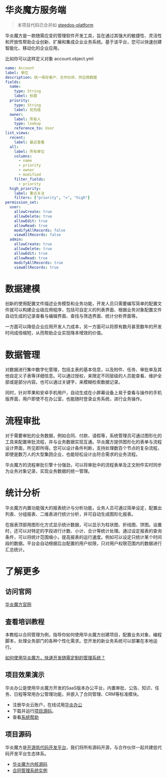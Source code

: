 # 华炎魔方服务端

> 本项目代码已合并如 [steedos-platform](https://github.com/steedos/steedos-platform/)

华炎魔方是一款随需应变的管理软件开发工具，旨在通过其强大的敏捷性、灵活性和开放性帮助企业创新、扩展和集成企业业务系统。基于该平台，您可以快速创建智能化、移动化的企业应用。

比如你可以这样定义对象 account.object.yml
```yaml
name: Account
label: 单位
description: 统一保存客户、合作伙伴、供应商数据
fields:
  name: 
    type: String
    label: 标题 
  priority:
    type: String
    label: 优先级
  owner:
    label: 所有人
    type: lookup
    reference_to: User
list_views:
  recent:
    label: 最近查看
  all:
    label: 所有单位
    columns:
      - name
      - priority
      - owner
      - modified
    filter_fields:
      - priority
  high_priority:
    label: 重点关注
    filters: ["priority", "=", "high"]
permission_set:
  user:
    allowCreate: true
    allowDelete: true
    allowEdit: true
    allowRead: true
    modifyAllRecords: false
    viewAllRecords: false
  admin:
    allowCreate: true
    allowDelete: true
    allowEdit: true
    allowRead: true
    modifyAllRecords: true
    viewAllRecords: true
```

# 数据建模

创新的使用配置文件描述业务模型和业务功能，开发人员只需要编写简单的配置文件就可以构建企业级应用程序，包括可自定义的列表界面、根据业务对象配置文件自动生成的记录查看与编辑界面、查找与筛选界面、统计分析界面等。

一方面可以降低企业应用开发人力成本，另一方面可以将原有数月甚至数年的开发时间成倍缩短，从而帮助企业实现降本增效的价值。

# 数据管理

对数据进行集中数字化管理，包括主表的基本信息，以及附件、任务、审批单及其他自定义子表等详细信息。可以通过授权，来限定不同层级的人员能查看、维护全部或是部分内容。也可以通过关键字，来模糊检索数据记录。

同时，针对苹果和安卓手机用户，自动生成在小屏幕设备上易于查看与操作的手机版界面，用户即使不在办公室，也能随时登录业务系统，进行业务操作。

# 流程审批

对于需要审批的业务数据，例如合同、付款、请假等，系统管理员可通过图形化的工具来配置审批流程，并与业务数据实现互通。华炎魔方提供图形化的表单与流程设计界面，所见即所得。您可以设计条件判断，支持处理数百个节点的复杂流程，即使是数万人的大型集团企业，也能轻松设计出符合需求的业务流程。

华炎魔方的流程审批引擎十分强劲，可以将审批中的流程表单及正文附件实时同步为业务对象记录，实现业务数据的统一管理。

# 统计分析

华炎魔方内置功能强大的报表统计与分析功能，业务人员可通过简单设定，配置出列表、分组报表、二维表进行统计分析，并可自动生成图形化报表。

在报表顶部用图形化方式显示统计数据，可以显示为柱状图、折线图、饼图。设置时，还可以对特定的字段进行计数、小计、合计等统计处理。通过设定报表的查询条件，可以将统计范围缩小，提高报表的运行速度。例如可以设定只统计某个时间段的数据。平台会自动根据后台配置的用户权限，只对用户权限范围内的数据进行汇总统计。

# 了解更多

## 访问官网

[华炎魔方官网](https://www.steedos.com/platform/)

## 查看培训教程

本教程以合同管理为例，指导你如何使用华炎魔方创建项目，配置业务对象，编程脚本，处理业务部门的各种个性化需求。您开发的新业务系统可以部署在本地运行。

[如何使用华炎魔方，快速开发随需定制的管理系统？](https://www.steedos.com/developer/)

## 项目效果演示

华炎办公是使用华炎魔方开发的SaaS版本办公平台，内置审批、公告、知识、任务、日程等常用办公管理功能，并嵌入了合同管理、CRM等标准模块。

- 注册华炎云账户，在线试用[华炎办公](https://cn.steedos.com/)
- 下载并运行[项目源码](https://github.com/steedos/steedos-project-saas)。
- 查看[系统帮助](https://www.steedos.com//help/)

## 项目源码

华炎魔方是[开源低代码开发平台](https://github.com/steedos/)，我们将所有源码开源，与合作伙伴一起共建低代码开发平台生态体系。

- [华炎魔方内核源码](https://github.com/steedos/object-server)
- [合同管理系统实例](https://github.com/steedos/steedos-contracts-app)
